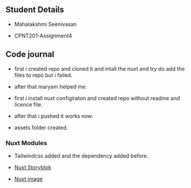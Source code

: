 ## Student Details

* Mahalakshmi Seenivasan

* CPNT201-Assignment4

## Code journal

* first i created repo and cloned it and intall the nuxt and try do add the files to repo but i failed.

* after that maryam helped me.

* first i install nuxt configiraton and created repo without readme and licence file.

* after that i pushed it works now.

* assets folder created.

### Nuxt Modules

* Tailwindcss added and the dependency added before.

* [Nuxt Storyblok](https://github.com/storyblok/storyblok-nuxt)

* [Nuxt image](https://image.nuxtjs.org/getting-started/installation)
